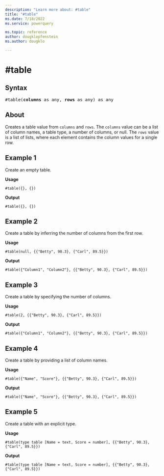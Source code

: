 ```yaml
---
description: "Learn more about: #table"
title: "#table"
ms.date: 7/18/2022
ms.service: powerquery

ms.topic: reference
author: dougklopfenstein
ms.author: dougklo

---
```

# #table

## Syntax

<pre>
#table(<b>columns</b> as any, <b>rows</b> as any) as any
</pre>

## About

Creates a table value from `columns` and `rows`. The `columns` value can be a list of column names, a table type, a number of columns, or null. The `rows` value is a list of lists, where each element contains the column values for a single row.

## Example 1

Create an empty table.

**Usage**

```powerquery-m
#table({}, {})
```

**Output**

```powerquery-m
#table({}, {})
```

## Example 2

Create a table by inferring the number of columns from the first row.

**Usage**

```powerquery-m
#table(null, {{"Betty", 90.3}, {"Carl", 89.5}})
```

**Output**

```powerquery-m
#table({"Column1", "Column2"}, {{"Betty", 90.3}, {"Carl", 89.5}})
```

## Example 3

Create a table by specifying the number of columns.

**Usage**

```powerquery-m
#table(2, {{"Betty", 90.3}, {"Carl", 89.5}})
```

**Output**

```powerquery-m
#table({"Column1", "Column2"}, {{"Betty", 90.3}, {"Carl", 89.5}})
```

## Example 4

Create a table by providing a list of column names.

**Usage**

```powerquery-m
#table({"Name", "Score"}, {{"Betty", 90.3}, {"Carl", 89.5}})
```

**Output**

```powerquery-m
#table({"Name", "Score"}, {{"Betty", 90.3}, {"Carl", 89.5}})
```

## Example 5

Create a table with an explicit type.

**Usage**

```powerquery-m
#table(type table [Name = text, Score = number], {{"Betty", 90.3}, {"Carl", 89.5}})
```

**Output**

```powerquery-m
#table(type table [Name = text, Score = number], {{"Betty", 90.3}, {"Carl", 89.5}})
```

